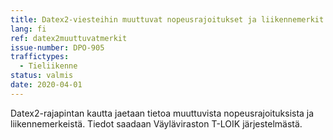 ```yaml
---
title: Datex2-viesteihin muuttuvat nopeusrajoitukset ja liikennemerkit
lang: fi
ref: datex2muuttuvatmerkit
issue-number: DPO-905
traffictypes:
  - Tieliikenne
status: valmis
date: 2020-04-01
---
```


Datex2-rajapintan kautta jaetaan tietoa muuttuvista nopeusrajoituksista ja
liikennemerkeistä. Tiedot saadaan Väyläviraston T-LOIK järjestelmästä.
